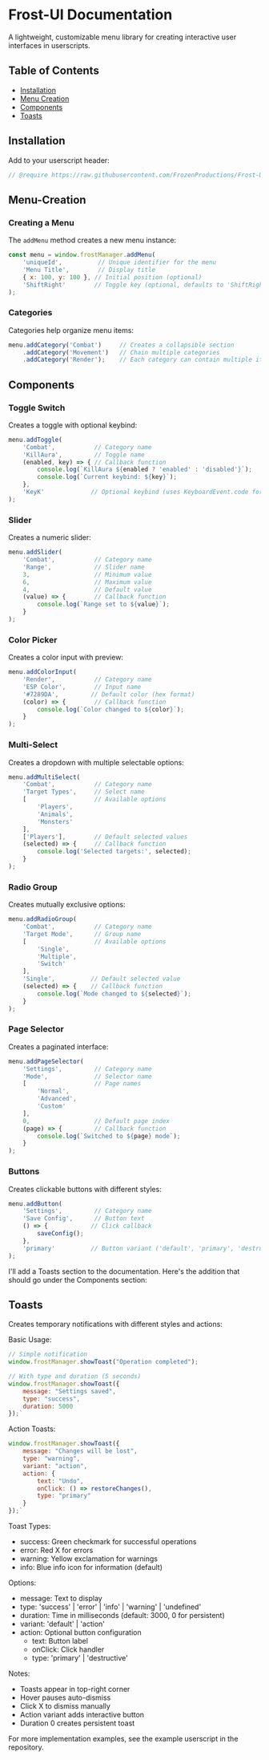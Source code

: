 # Frost-UI Documentation

A lightweight, customizable menu library for creating interactive user interfaces in userscripts.

## Table of Contents
- [Installation](#installation)
- [Menu Creation](#menu-creation)
- [Components](#components)
- [Toasts](#toasts)

## Installation

Add to your userscript header:

```javascript
// @require https://raw.githubusercontent.com/FrozenProductions/Frost-UI/main/scripts/Library.js
```

## Menu-Creation

### Creating a Menu
The `addMenu` method creates a new menu instance:

```javascript
const menu = window.frostManager.addMenu(
    'uniqueId',          // Unique identifier for the menu
    'Menu Title',        // Display title
    { x: 100, y: 100 }, // Initial position (optional)
    'ShiftRight'        // Toggle key (optional, defaults to 'ShiftRight')
);
```

### Categories
Categories help organize menu items:

```javascript
menu.addCategory('Combat')     // Creates a collapsible section
    .addCategory('Movement')   // Chain multiple categories
    .addCategory('Render');    // Each category can contain multiple items
```

## Components

### Toggle Switch
Creates a toggle with optional keybind:

```javascript
menu.addToggle(
    'Combat',           // Category name
    'KillAura',         // Toggle name
    (enabled, key) => { // Callback function
        console.log(`KillAura ${enabled ? 'enabled' : 'disabled'}`);
        console.log(`Current keybind: ${key}`);
    },
    'KeyK'             // Optional keybind (uses KeyboardEvent.code format)
);
```

### Slider
Creates a numeric slider:

```javascript
menu.addSlider(
    'Combat',           // Category name
    'Range',            // Slider name
    3,                  // Minimum value
    6,                  // Maximum value
    4,                  // Default value
    (value) => {        // Callback function
        console.log(`Range set to ${value}`);
    }
);
```

### Color Picker
Creates a color input with preview:

```javascript
menu.addColorInput(
    'Render',           // Category name
    'ESP Color',        // Input name
    '#7289DA',         // Default color (hex format)
    (color) => {        // Callback function
        console.log(`Color changed to ${color}`);
    }
);
```

### Multi-Select
Creates a dropdown with multiple selectable options:

```javascript
menu.addMultiSelect(
    'Combat',           // Category name
    'Target Types',     // Select name
    [                   // Available options
        'Players',
        'Animals',
        'Monsters'
    ],
    ['Players'],        // Default selected values
    (selected) => {     // Callback function
        console.log('Selected targets:', selected);
    }
);
```

### Radio Group
Creates mutually exclusive options:

```javascript
menu.addRadioGroup(
    'Combat',           // Category name
    'Target Mode',      // Group name
    [                   // Available options
        'Single',
        'Multiple',
        'Switch'
    ],
    'Single',          // Default selected value
    (selected) => {    // Callback function
        console.log(`Mode changed to ${selected}`);
    }
);
```

### Page Selector
Creates a paginated interface:

```javascript
menu.addPageSelector(
    'Settings',         // Category name
    'Mode',             // Selector name
    [                   // Page names
        'Normal',
        'Advanced',
        'Custom'
    ],
    0,                  // Default page index
    (page) => {         // Callback function
        console.log(`Switched to ${page} mode`);
    }
);
```

### Buttons
Creates clickable buttons with different styles:

```javascript
menu.addButton(
    'Settings',         // Category name
    'Save Config',      // Button text
    () => {            // Click callback
        saveConfig();
    },
    'primary'          // Button variant ('default', 'primary', 'destructive')
);
```

I'll add a Toasts section to the documentation. Here's the addition that should go under the Components section:

## Toasts
Creates temporary notifications with different styles and actions:

Basic Usage:
```javascript
// Simple notification
window.frostManager.showToast("Operation completed");

// With type and duration (5 seconds)
window.frostManager.showToast({
    message: "Settings saved",
    type: "success",
    duration: 5000
});`
```

Action Toasts:
```javascript
window.frostManager.showToast({
    message: "Changes will be lost",
    type: "warning",
    variant: "action",
    action: {
        text: "Undo",
        onClick: () => restoreChanges(),
        type: "primary"
    }
});`
```

Toast Types:
- success: Green checkmark for successful operations
- error: Red X for errors
- warning: Yellow exclamation for warnings
- info: Blue info icon for information (default)

Options:
- message: Text to display
- type: 'success' | 'error' | 'info' | 'warning' | 'undefined'
- duration: Time in milliseconds (default: 3000, 0 for persistent)
- variant: 'default' | 'action'
- action: Optional button configuration
  - text: Button label
  - onClick: Click handler
  - type: 'primary' | 'destructive'

Notes:
- Toasts appear in top-right corner
- Hover pauses auto-dismiss
- Click X to dismiss manually
- Action variant adds interactive button
- Duration 0 creates persistent toast

For more implementation examples, see the example userscript in the repository.

